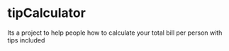 # tipCalculator
Its a project to help people how to calculate your total bill per person with tips included
